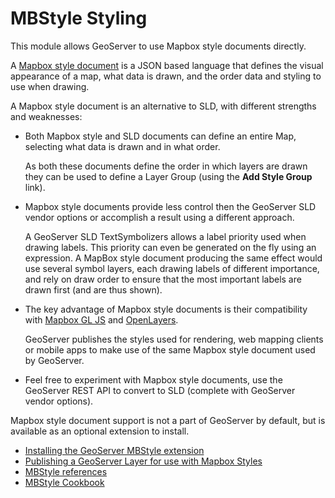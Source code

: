 # MBStyle Styling

This module allows GeoServer to use Mapbox style documents directly.

A [Mapbox style document](https://www.mapbox.com/mapbox-gl-js/style-spec/) is a JSON based language that defines the visual appearance of a map, what data is drawn, and the order data and styling to use when drawing.

A Mapbox style document is an alternative to SLD, with different strengths and weaknesses:

-   Both Mapbox style and SLD documents can define an entire Map, selecting what data is drawn and in what order.

    As both these documents define the order in which layers are drawn they can be used to define a Layer Group (using the **Add Style Group** link).

-   Mapbox style documents provide less control then the GeoServer SLD vendor options or accomplish a result using a different approach.

    A GeoServer SLD TextSymbolizers allows a label priority used when drawing labels. This priority can even be generated on the fly using an expression. A MapBox style document producing the same effect would use several symbol layers, each drawing labels of different importance, and rely on draw order to ensure that the most important labels are drawn first (and are thus shown).

-   The key advantage of Mapbox style documents is their compatibility with [Mapbox GL JS](https://docs.mapbox.com/mapbox-gl-js/) and [OpenLayers](https://openlayers.org).

    GeoServer publishes the styles used for rendering, web mapping clients or mobile apps to make use of the same Mapbox style document used by GeoServer.

-   Feel free to experiment with Mapbox style documents, use the GeoServer REST API to convert to SLD (complete with GeoServer vendor options).

Mapbox style document support is not a part of GeoServer by default, but is available as an optional extension to install.

-   [Installing the GeoServer MBStyle extension](installing.md)
-   [Publishing a GeoServer Layer for use with Mapbox Styles](source.md)
-   [MBStyle references](reference/index.md)
-   [MBStyle Cookbook](cookbook/index.md)
